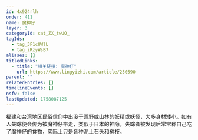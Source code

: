 ```yaml
---
id: 4x924rlh
order: 411
name: 魔神仔
layer: 3
categoryId: cat_ZX_twUO_
tagIds:
  - tag_3F1cUWlL
  - tag_iRzyWsB7
aliases: []
titledLinks:
  - title: "相关链接: 魔神仔"
    url: https://www.lingyizhi.com/article/250590
parent: ""
relatedEntries: []
timelineEvents: []
nsfw: false
lastUpdated: 1758087125
---
```


福建和台湾地区民俗信仰中出没于荒野或山林的妖精或妖怪，大多身材矮小。如有人失踪便会传为被魔神仔带走，类似于日本的神隐，失踪者被发现后常常称自己吃了魔神仔的食物，实际上只是各种泥土石头和树枝。